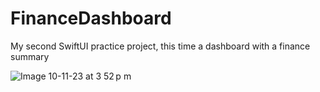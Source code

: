# FinanceDashboard
My second SwiftUI practice project, this time a dashboard with a finance summary

![Image 10-11-23 at 3 52 p m](https://github.com/martinolidev/FinanceDashboard/assets/149841273/c940909d-7edf-4507-8a67-c9e55fe4d15c)
